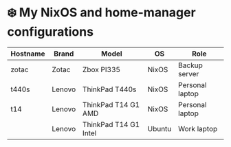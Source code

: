 # :snowflake: My NixOS and home-manager configurations

| Hostname | Brand  | Model                  | OS     | Role            |
|----------|--------|------------------------|--------|-----------------|
| zotac    | Zotac  | Zbox PI335             | NixOS  | Backup server   |
| t440s    | Lenovo | ThinkPad T440s         | NixOS  | Personal laptop |
| t14      | Lenovo | ThinkPad T14 G1 AMD    | NixOS  | Personal laptop |
|          | Lenovo | ThinkPad T14 G1 Intel  | Ubuntu | Work laptop     |
